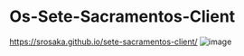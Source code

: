 ﻿# Os-Sete-Sacramentos-Client
https://srosaka.github.io/sete-sacramentos-client/
![image](https://github.com/user-attachments/assets/40ab82ec-a6a8-488d-b167-e75699d67d28)
